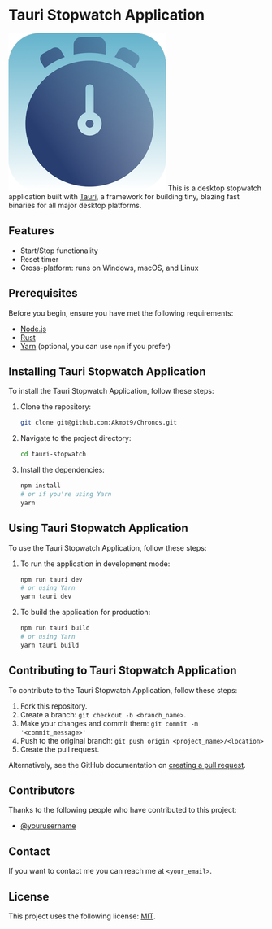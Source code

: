 # Tauri Stopwatch Application
![logo](src-tauri/icons/Square310x310Logo.png)
This is a desktop stopwatch application built with [Tauri](https://tauri.studio/), a framework for building tiny, blazing fast binaries for all major desktop platforms.

## Features

- Start/Stop functionality
- Reset timer
- Cross-platform: runs on Windows, macOS, and Linux

## Prerequisites

Before you begin, ensure you have met the following requirements:

- [Node.js](https://nodejs.org/)
- [Rust](https://www.rust-lang.org/)
- [Yarn](https://yarnpkg.com/) (optional, you can use `npm` if you prefer)

## Installing Tauri Stopwatch Application

To install the Tauri Stopwatch Application, follow these steps:

1. Clone the repository:
   ```sh
   git clone git@github.com:Akmot9/Chronos.git
   ```
2. Navigate to the project directory:
   ```sh
   cd tauri-stopwatch
   ```
3. Install the dependencies:
   ```sh
   npm install
   # or if you're using Yarn
   yarn
   ```

## Using Tauri Stopwatch Application

To use the Tauri Stopwatch Application, follow these steps:

1. To run the application in development mode:
   ```sh
   npm run tauri dev
   # or using Yarn
   yarn tauri dev
   ```
2. To build the application for production:
   ```sh
   npm run tauri build
   # or using Yarn
   yarn tauri build
   ```

## Contributing to Tauri Stopwatch Application

To contribute to the Tauri Stopwatch Application, follow these steps:

1. Fork this repository.
2. Create a branch: `git checkout -b <branch_name>`.
3. Make your changes and commit them: `git commit -m '<commit_message>'`
4. Push to the original branch: `git push origin <project_name>/<location>`
5. Create the pull request.

Alternatively, see the GitHub documentation on [creating a pull request](https://help.github.com/articles/creating-a-pull-request/).

## Contributors

Thanks to the following people who have contributed to this project:

- [@yourusername](https://github.com/Akmot9)

## Contact

If you want to contact me you can reach me at `<your_email>`.

## License

This project uses the following license: [MIT](<link_to_license>).
